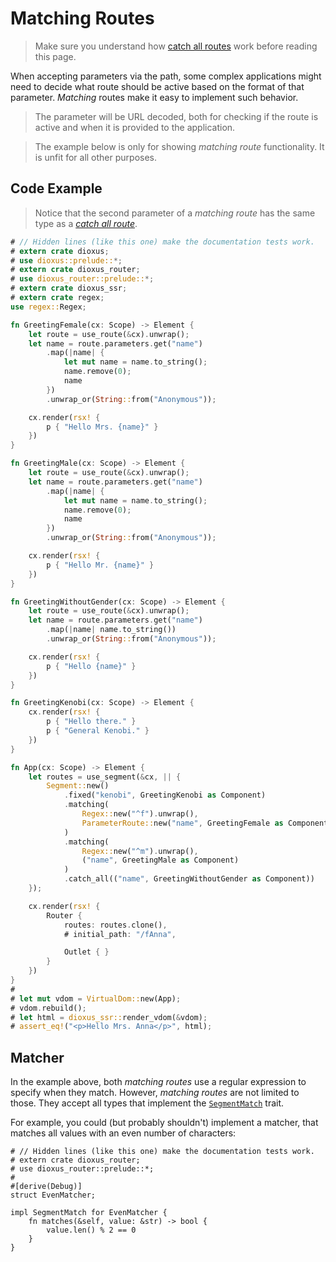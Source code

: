 # Matching Routes

> Make sure you understand how [catch all routes](./catch_all.md) work before
> reading this page.

When accepting parameters via the path, some complex applications might need to
decide what route should be active based on the format of that parameter.
_Matching_ routes make it easy to implement such behavior.

> The parameter will be URL decoded, both for checking if the route is active
> and when it is provided to the application.

> The example below is only for showing _matching route_ functionality. It is
> unfit for all other purposes.

## Code Example
> Notice that the second parameter of a _matching route_ has the same type as a
> [_catch all route_](./catch_all.md).

```rust
# // Hidden lines (like this one) make the documentation tests work.
# extern crate dioxus;
# use dioxus::prelude::*;
# extern crate dioxus_router;
# use dioxus_router::prelude::*;
# extern crate dioxus_ssr;
# extern crate regex;
use regex::Regex;

fn GreetingFemale(cx: Scope) -> Element {
    let route = use_route(&cx).unwrap();
    let name = route.parameters.get("name")
        .map(|name| {
            let mut name = name.to_string();
            name.remove(0);
            name
        })
        .unwrap_or(String::from("Anonymous"));

    cx.render(rsx! {
        p { "Hello Mrs. {name}" }
    })
}

fn GreetingMale(cx: Scope) -> Element {
    let route = use_route(&cx).unwrap();
    let name = route.parameters.get("name")
        .map(|name| {
            let mut name = name.to_string();
            name.remove(0);
            name
        })
        .unwrap_or(String::from("Anonymous"));

    cx.render(rsx! {
        p { "Hello Mr. {name}" }
    })
}

fn GreetingWithoutGender(cx: Scope) -> Element {
    let route = use_route(&cx).unwrap();
    let name = route.parameters.get("name")
        .map(|name| name.to_string())
        .unwrap_or(String::from("Anonymous"));

    cx.render(rsx! {
        p { "Hello {name}" }
    })
}

fn GreetingKenobi(cx: Scope) -> Element {
    cx.render(rsx! {
        p { "Hello there." }
        p { "General Kenobi." }
    })
}

fn App(cx: Scope) -> Element {
    let routes = use_segment(&cx, || {
        Segment::new()
            .fixed("kenobi", GreetingKenobi as Component)
            .matching(
                Regex::new("^f").unwrap(),
                ParameterRoute::new("name", GreetingFemale as Component)
            )
            .matching(
                Regex::new("^m").unwrap(),
                ("name", GreetingMale as Component)
            )
            .catch_all(("name", GreetingWithoutGender as Component))
    });

    cx.render(rsx! {
        Router {
            routes: routes.clone(),
            # initial_path: "/fAnna",

            Outlet { }
        }
    })
}
#
# let mut vdom = VirtualDom::new(App);
# vdom.rebuild();
# let html = dioxus_ssr::render_vdom(&vdom);
# assert_eq!("<p>Hello Mrs. Anna</p>", html);
```

## Matcher
In the example above, both _matching routes_ use a regular expression to specify
when they match. However, _matching routes_ are not limited to those. They
accept all types that implement the [`SegmentMatch`] trait.

For example, you could (but probably shouldn't) implement a matcher, that
matches all values with an even number of characters:

```rust,no_run
# // Hidden lines (like this one) make the documentation tests work.
# extern crate dioxus_router;
# use dioxus_router::prelude::*;
#
#[derive(Debug)]
struct EvenMatcher;

impl SegmentMatch for EvenMatcher {
    fn matches(&self, value: &str) -> bool {
        value.len() % 2 == 0
    }
}
```

[`SegmentMatch`]: https://docs.rs/dioxus-router/latest/dioxus_router/route_definition/trait.SegmentMatch.html
